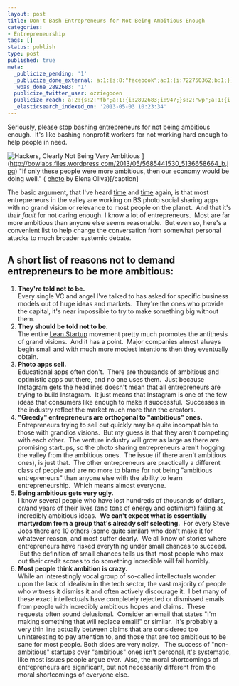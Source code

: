 ```yaml
---
layout: post
title: Don't Bash Entrepreneurs for Not Being Ambitious Enough
categories:
- Entrepreneurship
tags: []
status: publish
type: post
published: true
meta:
  _publicize_pending: '1'
  _publicize_done_external: a:1:{s:8:"facebook";a:1:{i:722750362;b:1;}}
  _wpas_done_2892683: '1'
  publicize_twitter_user: ozziegooen
  publicize_reach: a:2:{s:2:"fb";a:1:{i:2892683;i:947;}s:2:"wp";a:1:{i:0;i:3;}}
  _elasticsearch_indexed_on: '2013-05-03 10:23:34'
---
```

Seriously, please stop bashing entrepreneurs for not being ambitious enough.  It's like bashing nonprofit workers for not working hard enough to help people in need.  

 ![Hackers, Clearly Not Being Very Ambitious](http://bowlabs.files.wordpress.com/2013/05/5685441530_5136658664_b.jpg?w=922) ](http://bowlabs.files.wordpress.com/2013/05/5685441530_5136658664_b.jpg) "If only these people were more ambitious, then our economy would be doing well." ( [photo](https://secure.flickr.com/photos/hackny/5685441530/in/photostream/) by Elena Oliva)[/caption] 

The basic argument, that I've heard [time](http://www.forbes.com/sites/ciocentral/2012/04/10/think-big-why-entrepreneurs-should-target-ambitious-ideas/) and [time](http://pandodaily.com/2013/04/02/an-acquisition-is-always-a-failure/) again, is that most entrepreneurs in the valley are working on BS photo social sharing apps with no grand vision or relevance to most people on the planet.  And that it's _their fault_ for not caring enough. I know a lot of entrepreneurs.  Most are far more ambitious than anyone else seems reasonable.  But even so, here's a convenient list to help change the conversation from somewhat personal attacks to much broader systemic debate.   

## A short list of reasons not to demand entrepreneurs to be more ambitious:

1. **They're told not to be.**  
    Every single VC and angel I've talked to has asked for specific business models out of huge ideas and markets.  They're the ones who provide the capital, it's near impossible to try to make something big without them. 
2. **They should be told not to be.**  
    The entire [Lean Startup](http://theleanstartup.com/) movement pretty much promotes the antithesis of grand visions.  And it has a point.  Major companies almost always begin small and with much more modest intentions then they eventually obtain. 
3. **Photo apps sell.**  
    Educational apps often don't.  There are thousands of ambitious and optimistic apps out there, and no one uses them.  Just because Instagram gets the headlines doesn't mean that all entrepreneurs are trying to build Instagram.  It just means that Instagram is one of the few ideas that consumers like enough to make it successful.  Successes in the industry reflect the market much more than the creators. 
4. **"Greedy" entrepreneurs are orthogonal to "ambitious" ones.**  
    Entrepreneurs trying to sell out quickly may be quite incompatible to those with grandios visions.  But my guess is that they aren't competing with each other.  The venture industry will grow as large as there are promising startups, so the photo sharing entrepreneurs aren't hogging the valley from the ambitious ones.  The issue (if there aren't ambitious ones), is just that.  The other entrepreneurs are practically a different class of people and are no more to blame for not being "ambitious entrepreneurs" than anyone else with the ability to learn entrepreneurship.  Which means almost everyone. 
5. **Being ambitious gets very ugly.**  
    I know several people who have lost hundreds of thousands of dollars, or/and years of their lives (and tons of energy and optimism) failing at incredibly ambitious ideas.  **We can't expect what is essentially martyrdom from a group that's already self selecting.**  For every Steve Jobs there are 10 others (some quite similar) who don't make it for whatever reason, and most suffer dearly.  We all know of stories where entrepreneurs have risked everything under small chances to succeed.  But the definition of small chances tells us that most people who max out their credit scores to do something incredible will fail horribly. 
6. **Most people think ambition is crazy.**  
    While an interestingly vocal group of so-called intellectuals wonder upon the lack of idealism in the tech sector, the vast majority of people who witness it dismiss it and often actively discourage it.  I bet many of these exact intellectuals have completely rejected or dismissed emails from people with incredibly ambitious hopes and claims.  These requests often sound delusional.  Consider an email that states "I'm making something that will replace email!" or similar.  It's probably a very thin line actually between claims that are considered too uninteresting to pay attention to, and those that are too ambitious to be sane for most people. Both sides are very noisy.   The success of "non-ambitious" startups over "ambitious" ones isn't personal, it's systematic, like most issues people argue over.  Also, the moral shortcomings of entrepreneurs are significant, but not necessarily different from the moral shortcomings of everyone else.    

